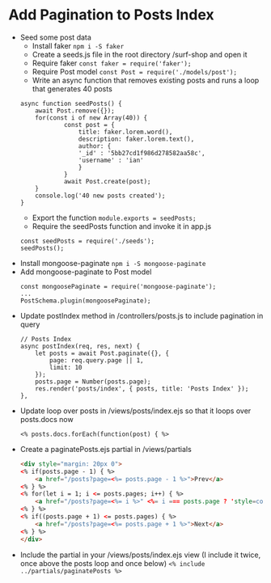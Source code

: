 # Add Pagination to Posts Index

- Seed some post data
	- Install faker
	`npm i -S faker`
	- Create a seeds.js file in the root directory /surf-shop and open it
	- Require faker
	`const faker = require('faker');`
	- Require Post model
	`const Post = require('./models/post');`
	- Write an async function that removes existing posts and runs a loop that generates 40 posts
	```JS
	async function seedPosts() {
		await Post.remove({});
		for(const i of new Array(40)) {
				const post = {		
					title: faker.lorem.word(),
					description: faker.lorem.text(),
					author: {
				    '_id' : '5bb27cd1f986d278582aa58c',
				    'username' : 'ian'
					}
				}
				await Post.create(post);
		}
		console.log('40 new posts created');
	}
	```
	- Export the function
	`module.exports = seedPosts;`
	- Require the seedPosts function and invoke it in app.js
	```JS
	const seedPosts = require('./seeds');
	seedPosts();
	```
- Install mongoose-paginate
	`npm i -S mongoose-paginate`
- Add mongoose-paginate to Post model
	```JS
	const mongoosePaginate = require('mongoose-paginate');
	...
	PostSchema.plugin(mongoosePaginate);
	```
- Update postIndex method in /controllers/posts.js to include pagination in query
	```JS
	// Posts Index
	async postIndex(req, res, next) {
		let posts = await Post.paginate({}, {
			page: req.query.page || 1,
			limit: 10
		});
		posts.page = Number(posts.page);
		res.render('posts/index', { posts, title: 'Posts Index' });
	},
	```
- Update loop over posts in /views/posts/index.ejs so that it loops over posts.docs now
	```JS
	<% posts.docs.forEach(function(post) { %>
	```
- Create a paginatePosts.ejs partial in /views/partials
	```HTML
	<div style="margin: 20px 0">
	<% if(posts.page - 1) { %>
		<a href="/posts?page=<%= posts.page - 1 %>">Prev</a>
	<% } %>
	<% for(let i = 1; i <= posts.pages; i++) { %>
		<a href="/posts?page=<%= i %>" <%= i === posts.page ? 'style=color:#000' : '' %>><%= i %></a>
	<% } %>
	<% if((posts.page + 1) <= posts.pages) { %>
		<a href="/posts?page=<%= posts.page + 1 %>">Next</a>
	<% } %>
	</div>
	```
- Include the partial in your /views/posts/index.ejs view (I include it twice, once above the posts loop and once below)
	`<% include ../partials/paginatePosts %>`
